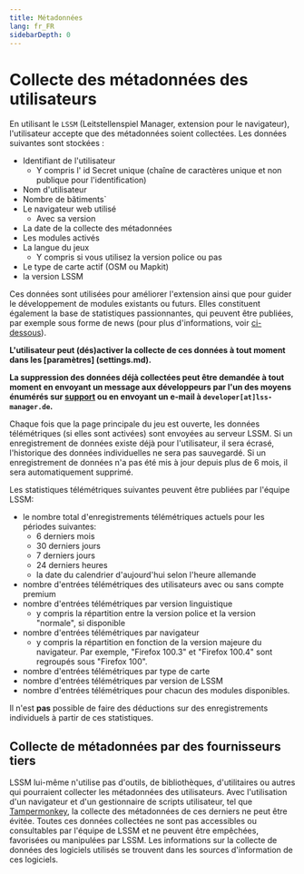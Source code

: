 ```yaml
---
title: Métadonnées
lang: fr_FR
sidebarDepth: 0
---
```


# Collecte des métadonnées des utilisateurs

En utilisant le `LSSM` (Leitstellenspiel Manager, extension pour le navigateur), l'utilisateur accepte que des métadonnées soient collectées. Les données suivantes sont stockées :
* Identifiant de l'utilisateur
  * Y compris l' id Secret unique (chaîne de caractères unique et non publique pour l'identification)
* Nom d'utilisateur
* Nombre de bâtiments`
* Le navigateur web utilisé
  * Avec sa version
* La date de la collecte des métadonnées
* Les modules activés
* La langue du jeux 
  *  Y compris si vous utilisez la version police ou pas
* Le type de carte actif (OSM ou Mapkit)
* la version LSSM

Ces données sont utilisées pour améliorer l'extension ainsi que pour guider le développement de modules existants ou futurs.
Elles constituent également la base de statistiques passionnantes, qui peuvent être publiées, par exemple sous forme de news (pour plus d'informations, voir [ci-dessous](#collecte-de-métadonnées-par-des-fournisseurs-tiers)).

**L'utilisateur peut (dés)activer la collecte de ces données à tout moment dans les [paramètres] (settings.md).**

**La suppression des données déjà collectées peut être demandée à tout moment en envoyant un message aux développeurs par l'un des moyens énumérés sur [support](support.md) ou en envoyant un e-mail à `developer[at]lss-manager.de`.**

Chaque fois que la page principale du jeu est ouverte, les données télémétriques (si elles sont activées) sont envoyées au serveur LSSM.
Si un enregistrement de données existe déjà pour l'utilisateur, il sera écrasé, l'historique des données individuelles ne sera pas sauvegardé.
Si un enregistrement de données n'a pas été mis à jour depuis plus de 6 mois, il sera automatiquement supprimé.

Les statistiques télémétriques suivantes peuvent être publiées par l'équipe LSSM:
* le nombre total d'enregistrements télémétriques actuels pour les périodes suivantes:
  * 6 derniers mois
  * 30 derniers jours
  * 7 derniers jours
  * 24 derniers heures
  * la date du calendrier d'aujourd'hui selon l'heure allemande
* nombre d'entrées télémétriques des utilisateurs avec ou sans compte premium
* nombre d'entrées télémétriques par version linguistique
  * y compris la répartition entre la version police et la version "normale", si disponible
* nombre d'entrées télémétriques par navigateur
  * y compris la répartition en fonction de la version majeure du navigateur. Par exemple, "Firefox 100.3" et "Firefox 100.4" sont regroupés sous "Firefox 100".
* nombre d'entrées télémétriques par type de carte
* nombre d'entrées télémétriques par version de LSSM
* nombre d'entrées télémétriques pour chacun des modules disponibles.

Il n'est **pas** possible de faire des déductions sur des enregistrements individuels à partir de ces statistiques.

## Collecte de métadonnées par des fournisseurs tiers

LSSM lui-même n'utilise pas d'outils, de bibliothèques, d'utilitaires ou autres qui pourraient collecter les métadonnées des utilisateurs.
Avec l'utilisation d'un navigateur et d'un gestionnaire de scripts utilisateur, tel que [Tampermonkey](https://tampermonkey.net), la collecte des métadonnées de ces derniers ne peut être évitée.
Toutes ces données collectées ne sont pas accessibles ou consultables par l'équipe de LSSM et ne peuvent être empêchées, favorisées ou manipulées par LSSM.
Les informations sur la collecte de données des logiciels utilisés se trouvent dans les sources d'information de ces logiciels.
